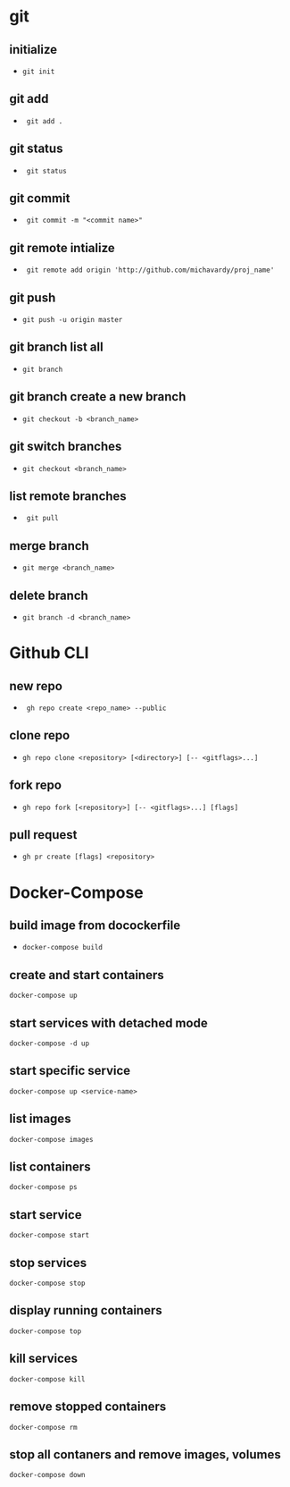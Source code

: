# git
## initialize
- ```git init```
## git add
- ``` git add .```
## git status
- ``` git status```
## git commit
- ``` git commit -m "<commit name>"```
## git remote intialize
- ``` git remote add origin 'http://github.com/michavardy/proj_name'```
## git push
- ```git push -u origin master```
## git branch list all
- ```git branch```
## git branch create a new branch
- ```git checkout -b <branch_name>```
## git switch branches
- ```git checkout <branch_name>```
## list remote branches
- ``` git pull```
## merge branch
- ```git merge <branch_name>```
## delete branch
- ```git branch -d <branch_name>```

# Github CLI
## new repo
- ``` gh repo create <repo_name> --public```
## clone repo
- ```gh repo clone <repository> [<directory>] [-- <gitflags>...]```
## fork repo
- ```gh repo fork [<repository>] [-- <gitflags>...] [flags]```
## pull request
- ```gh pr create [flags] <repository> ```


# Docker-Compose

## build image from docockerfile
- ```docker-compose build```
## create and start containers
```docker-compose up```
## start services with detached mode
```docker-compose -d up```
## start specific service
```docker-compose up <service-name>```
## list images
```docker-compose images```
## list containers
```docker-compose ps```
## start service
```docker-compose start```
## stop services
```docker-compose stop```
## display running containers
```docker-compose top```
## kill services
```docker-compose kill```
## remove stopped containers
```docker-compose rm```
## stop all contaners and remove images, volumes
```docker-compose down```